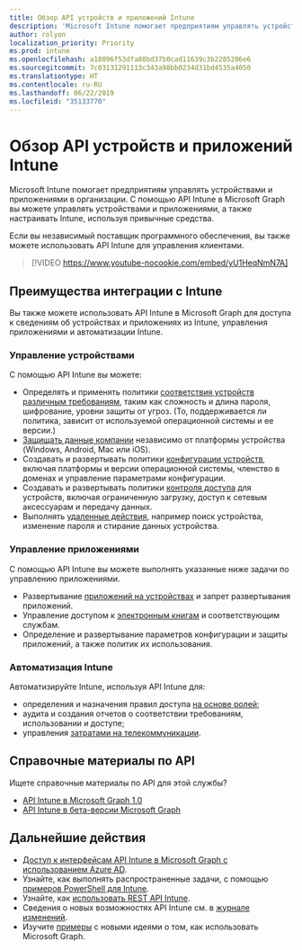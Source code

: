 ```yaml
---
title: Обзор API устройств и приложений Intune
description: 'Microsoft Intune помогает предприятиям управлять устройствами и приложениями в организации. С помощью API Intune в Microsoft Graph вы можете управлять устройствами и приложениями, а также настраивать Intune, используя привычные средства. '
author: rolyon
localization_priority: Priority
ms.prod: intune
ms.openlocfilehash: a18096f53dfa88bd37b0cad11639c3b2285206e6
ms.sourcegitcommit: 7c03131291113c343a98bb0234d31bd4535a4050
ms.translationtype: HT
ms.contentlocale: ru-RU
ms.lasthandoff: 06/22/2019
ms.locfileid: "35133770"
---
```

# <a name="intune-devices-and-apps-api-overview"></a>Обзор API устройств и приложений Intune

Microsoft Intune помогает предприятиям управлять устройствами и приложениями в организации. С помощью API Intune в Microsoft Graph вы можете управлять устройствами и приложениями, а также настраивать Intune, используя привычные средства. 

Если вы независимый поставщик программного обеспечения, вы также можете использовать API Intune для управления клиентами.

> [!VIDEO https://www.youtube-nocookie.com/embed/yU1HeqNmN7A]

## <a name="why-integrate-with-intune"></a>Преимущества интеграции с Intune

Вы также можете использовать API Intune в Microsoft Graph для доступа к сведениям об устройствах и приложениях из Intune, управления приложениями и автоматизации Intune.

### <a name="manage-devices"></a>Управление устройствами

С помощью API Intune вы можете:

- Определять и применять политики [соответствия устройств различным требованиям](/graph/api/resources/intune-deviceconfig-devicecomplianceactionitem?view=graph-rest-1.0), таким как сложность и длина пароля, шифрование, уровни защиты от угроз.  (То, поддерживается ли политика, зависит от используемой операционной системы и ее версии.)
- [Защищать данные компании](/graph/api/resources/intune-mam-windowsinformationprotectionpolicy?view=graph-rest-1.0) независимо от платформы устройства (Windows, Android, Mac или iOS).
- Создавать и развертывать политики [конфигурации устройств](/graph/api/resources/intune-deviceconfig-deviceconfiguration?view=graph-rest-1.0), включая платформы и версии операционной системы, членство в доменах и управление параметрами конфигурации.
- Создавать и развертывать политики [контроля доступа](/graph/api/resources/intune-onboarding-onpremisesconditionalaccesssettings?view=graph-rest-1.0) для устройств, включая ограниченную загрузку, доступ к сетевым аксессуарам и передачу данных.
- Выполнять [удаленные действия](/graph/api/resources/intune-devices-manageddevice?view=graph-rest-1.0), например поиск устройства, изменение пароля и стирание данных устройства.

### <a name="manage-apps"></a>Управление приложениями 

С помощью API Intune вы можете выполнять указанные ниже задачи по управлению приложениями.

- Развертывание [приложений на устройствах](/graph/api/resources/intune-apps-mobileapp?view=graph-rest-1.0) и запрет развертывания приложений.
- Управление доступом к [электронным книгам](/graph/api/resources/intune-books-ebookinstallsummary?view=graph-rest-1.0) и соответствующим службам.
- Определение и развертывание параметров конфигурации и защиты приложений, а также политик их использования.

### <a name="automate-intune"></a>Автоматизация Intune

Автоматизируйте Intune, используя API Intune для:

- определения и назначения правил доступа [на основе ролей](/graph/api/resources/intune-rbac-conceptual?view=graph-rest-1.0);
- аудита и создания отчетов о соответствии требованиям, использовании и доступе;
- управления [затратами на телекоммуникации](/graph/api/resources/intune-tem-conceptual?view=graph-rest-1.0).

## <a name="api-reference"></a>Справочные материалы по API
Ищете справочные материалы по API для этой службы?

- [API Intune в Microsoft Graph 1.0](/graph/api/resources/intune-graph-overview?view=graph-rest-1.0)
- [API Intune в бета-версии Microsoft Graph](/graph/api/resources/intune-graph-overview?view=graph-rest-beta)

## <a name="next-steps"></a>Дальнейшие действия

- [Доступ к интерфейсам API Intune в Microsoft Graph с использованием Azure AD](https://docs.microsoft.com/intune/intune-graph-apis).
- Узнайте, как выполнять распространенные задачи, с помощью [примеров PowerShell для Intune](https://github.com/microsoftgraph/powershell-intune-samples).
- Узнайте, как [использовать REST API Intune](/graph/api/resources/intune-graph-overview?view=graph-rest-1.0).
- Сведения о новых возможностях API Intune см. в [журнале изменений](changelog.md).
- Изучите [примеры](https://developer.microsoft.com/graph/graph/examples) с новыми идеями о том, как использовать Microsoft Graph.
